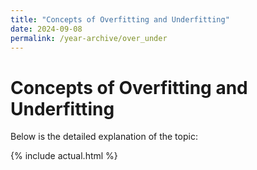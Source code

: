 ```yaml
---
title: "Concepts of Overfitting and Underfitting"
date: 2024-09-08
permalink: /year-archive/over_under
---
```


# **Concepts of Overfitting and Underfitting**

Below is the detailed explanation of the topic:

{% include actual.html %}

